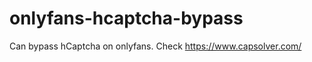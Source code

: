 # onlyfans-hcaptcha-bypass
Can bypass hCaptcha on onlyfans. Check https://www.capsolver.com/ 












































                                                                                           